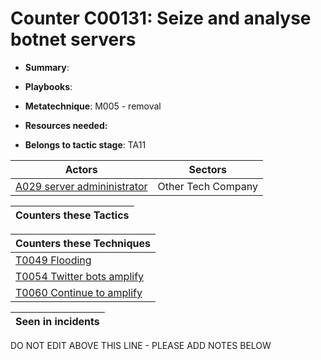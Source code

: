 # Counter C00131: Seize and analyse botnet servers

* **Summary**: 

* **Playbooks**: 

* **Metatechnique**: M005 - removal

* **Resources needed:** 

* **Belongs to tactic stage**: TA11


| Actors | Sectors |
| ------ | ------- |
| [A029 server admininistrator ](../actors/A029.md) | Other Tech Company |



| Counters these Tactics |
| ---------------------- |



| Counters these Techniques |
| ------------------------- |
| [T0049 Flooding](../techniques/T0049.md) |
| [T0054 Twitter bots amplify](../techniques/T0054.md) |
| [T0060 Continue to amplify](../techniques/T0060.md) |



| Seen in incidents |
| ----------------- |


DO NOT EDIT ABOVE THIS LINE - PLEASE ADD NOTES BELOW